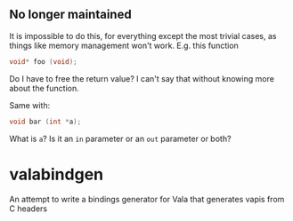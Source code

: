 ## No longer maintained

It is impossible to do this, for everything except the most trivial cases, as things like memory management won't work.
E.g. this function

```c
void* foo (void);
```
Do I have to free the return value? I can't say that without knowing more about the function.

Same with:
```c
void bar (int *a);
```
What is `a`? Is it an `in` parameter or an `out` parameter or both?


# valabindgen
An attempt to write a bindings generator for Vala that generates vapis from C headers
